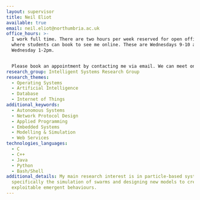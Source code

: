 ```yaml
---
layout: supervisor
title: Neil Eliot
available: true
email: neil.eliot@northumbria.ac.uk
office_hours: >-
  I work full time. There are two hours per week reserved for open office hours
  where students can book to see me online. These are Wednesdays 9-10 am and
  Wednesday 1-2pm.


  Please book an appointment by contacting me via email. We can meet online via Teams.
research_group: Intelligent Systems Research Group
research_themes:
  - Operating Systems
  - Artificial Intelligence
  - Database
  - Internet of Things
additional_keywords:
  - Autonomous Systems
  - Network Protocol Design
  - Applied Programming
  - Embedded Systems
  - Modelling & Simulation
  - Web Services
technologies_languages:
  - C
  - C++
  - Java
  - Python
  - Bash/Shell
additional_details: My main research interest is in particle-based systems -
  specifically the simulation of swarms and designing new models to create
  exploitable emergent behaviours.
---
```

